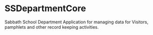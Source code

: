# SSDepartmentCore
Sabbath School Department Application for managing data for Visitors, pamphlets and other record keeping activities.
